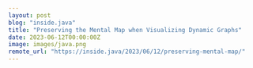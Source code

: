 ```yaml
---
layout: post
blog: "inside.java"
title: "Preserving the Mental Map when Visualizing Dynamic Graphs"
date: 2023-06-12T00:00:00Z
image: images/java.png
remote_url: "https://inside.java/2023/06/12/preserving-mental-map/"
---
```

